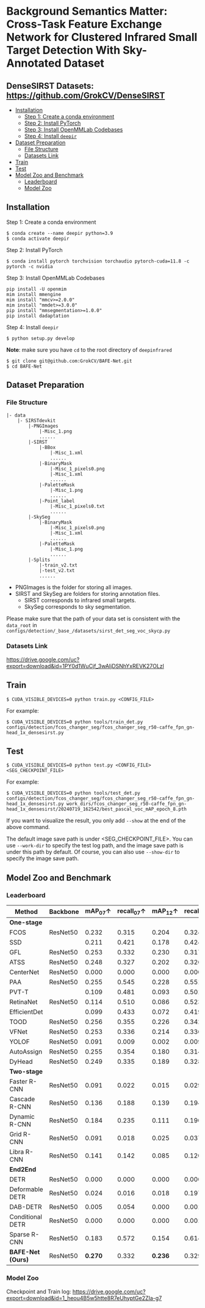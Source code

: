 # Background Semantics Matter: Cross-Task Feature Exchange Network for Clustered Infrared Small Target Detection With Sky-Annotated Dataset


## DenseSIRST Datasets: https://github.com/GrokCV/DenseSIRST

- [Installation](#installation)
  - [Step 1: Create a conda environment](#step-1-create-a-conda-environment)
  - [Step 2: Install PyTorch](#step-2-install-pytorch)
  - [Step 3: Install OpenMMLab Codebases](#step-3-install-openmmlab-codebases)
  - [Step 4: Install `deepir`](#step-4-install-deepir)
- [Dataset Preparation](#dataset-preparation)
  - [File Structure](#file-structure)
  - [Datasets Link](#datasets-link)
- [Train](#train)
- [Test](#test)
- [Model Zoo and Benchmark](#model-zoo-and-benchmark)
  - [Leaderboard](#leaderboard)
  - [Model Zoo](#model-zoo)


## Installation

Step 1: Create a conda environment

```shell
$ conda create --name deepir python=3.9
$ conda activate deepir
```

Step 2: Install PyTorch

```shell
$ conda install pytorch torchvision torchaudio pytorch-cuda=11.8 -c pytorch -c nvidia
```

Step 3: Install OpenMMLab Codebases

```shell
pip install -U openmim
mim install mmengine
mim install "mmcv>=2.0.0"
mim install "mmdet>=3.0.0"
pip install "mmsegmentation>=1.0.0"
pip install dadaptation
```

Step 4: Install `deepir`

```shell
$ python setup.py develop
```

**Note**: make sure you have `cd` to the root directory of `deepinfrared`

```shell
$ git clone git@github.com:GrokCV/BAFE-Net.git
$ cd BAFE-Net
```


## Dataset Preparation

### File Structure
```angular2html
|- data
    |- SIRSTdevkit
        |-PNGImages
            |-Misc_1.png
            ......
        |-SIRST
            |-BBox
                |-Misc_1.xml
                ......
            |-BinaryMask
                |-Misc_1_pixels0.png
                |-Misc_1.xml
                ......
            |-PaletteMask
                |-Misc_1.png
                ......
            |-Point_label
                |-Misc_1_pixels0.txt
                ......
        |-SkySeg
            |-BinaryMask
                |-Misc_1_pixels0.png
                |-Misc_1.xml
                ......
            |-PaletteMask
                |-Misc_1.png
                ......
        |-Splits
            |-train_v2.txt
            |-test_v2.txt
            ......
```

- PNGImages is the folder for storing all images.
- SIRST and SkySeg are folders for storing annotation files.
    - SIRST corresponds to infrared small targets.
    - SkySeg corresponds to sky segmentation.

Please make sure that the path of your data set is consistent with the `data_root` in `configs/detection/_base_/datasets/sirst_det_seg_voc_skycp.py`

### Datasets Link

https://drive.google.com/uc?export=download&id=1PY0d1WuCjf_3wAIjDSNhYxREVK27OLzl


## Train

```shell
$ CUDA_VISIBLE_DEVICES=0 python train.py <CONFIG_FILE>
```

For example:

```shell
$ CUDA_VISIBLE_DEVICES=0 python tools/train_det.py configs/detection/fcos_changer_seg/fcos_changer_seg_r50-caffe_fpn_gn-head_1x_densesirst.py
```

## Test

```shell
$ CUDA_VISIBLE_DEVICES=0 python test.py <CONFIG_FILE> <SEG_CHECKPOINT_FILE>
```

For example:

```shell
$ CUDA_VISIBLE_DEVICES=0 python tools/test_det.py configs/detection/fcos_changer_seg/fcos_changer_seg_r50-caffe_fpn_gn-head_1x_densesirst.py work_dirs/fcos_changer_seg_r50-caffe_fpn_gn-head_1x_densesirst/20240719_162542/best_pascal_voc_mAP_epoch_8.pth
```

If you want to visualize the result, you only add ```--show``` at the end of the above command.

The default image save path is under <SEG_CHECKPOINT_FILE>. You can use `--work-dir` to specify the test log path, and the image save path is under this path by default. Of course, you can also use `--show-dir` to specify the image save path.


## Model Zoo and Benchmark

### Leaderboard

| Method | Backbone | mAP<sub>07</sub>↑ | recall<sub>07</sub>↑ | mAP<sub>12</sub>↑ | recall<sub>12</sub>↑ | Flops↓ | Params↓ |
| - | - | - | - | - | - | - | - |
| **One-stage** | | | | | | | |            |
| FCOS                | ResNet50 | 0.232 | 0.315 | 0.204 | 0.324 | 50.291G | 32.113M |
| SSD                 |          | 0.211 | 0.421 | 0.178 | 0.424 | 87.552G | 23.746M |
| GFL                 | ResNet50 | 0.253 | 0.332 | 0.230 | 0.317 | 52.296G | 32.258M |
| ATSS                | ResNet50 | 0.248 | 0.327 | 0.202 | 0.326 | 51.504G | 32.113M |
| CenterNet           | ResNet50 | 0.000 | 0.000 | 0.000 | 0.000 | 50.278G | 32.111M |
| PAA                 | ResNet50 | 0.255 | 0.545 | 0.228 | 0.551 | 51.504G | 32.113M |
| PVT-T               |          | 0.109 | 0.481 | 0.093 | 0.501 | 41.623G | 21.325M |
| RetinaNet           | ResNet50 | 0.114 | 0.510 | 0.086 | 0.523 | 52.203G | 36.330M |
| EfficientDet        |          | 0.099 | 0.433 | 0.072 | 0.419 | 34.686G | 18.320M |
| TOOD                | ResNet50 | 0.256 | 0.355 | 0.226 | 0.342 | 50.456G | 32.018M |
| VFNet               | ResNet50 | 0.253 | 0.336 | 0.214 | 0.336 | 48.317G | 32.709M |
| YOLOF               | ResNet50 | 0.091 | 0.009 | 0.002 | 0.009 | 25.076G | 42.339M |
| AutoAssign          | ResNet50 | 0.255 | 0.354 | 0.180 | 0.314 | 50.555G | 36.244M |
| DyHead              | ResNet50 | 0.249 | 0.335 | 0.189 | 0.328 | 27.866G | 38.890M |
| **Two-stage** | | | | | | | |
| Faster R-CNN        | ResNet50 | 0.091 | 0.022 | 0.015 | 0.029 | 0.759T  | 33.035M |
| Cascade R-CNN       | ResNet50 | 0.136 | 0.188 | 0.139 | 0.194 | 90.978G | 69.152M |
| Dynamic R-CNN       | ResNet50 | 0.184 | 0.235 | 0.111 | 0.190 | 63.179G | 41.348M |
| Grid R-CNN          | ResNet50 | 0.091 | 0.018 | 0.025 | 0.037 | 0.177T  | 64.467M |
| Libra R-CNN         | ResNet50 | 0.141 | 0.142 | 0.085 | 0.120 | 63.990G | 41.611M |
| **End2End** | | | | | | | |
| DETR                | ResNet50 | 0.000 | 0.000 | 0.000 | 0.000 | 24.940G | 41.555M |
| Deformable DETR     | ResNet50 | 0.024 | 0.016 | 0.018 | 0.197 | 51.772G | 40.099M |
| DAB-DETR            | ResNet50 | 0.005 | 0.054 | 0.000 | 0.001 | 28.939G | 43.702M |
| Conditional DETR    | ResNet50 | 0.000 | 0.000 | 0.000 | 0.001 | 27.143G | 40.297M |
| Sparse R-CNN        | ResNet50 | 0.183 | 0.572 | 0.154 | 0.614 | 45.274G | 0.106G  |
| **BAFE-Net (Ours)** | ResNet50 | **0.270** | 0.332 | **0.236** | 0.329 | 69.114G | 35.329M |

### Model Zoo
Checkpoint and Train log: https://drive.google.com/uc?export=download&id=1_heou4B5w5htte8R7eUhyptGe2ZIa-g7

